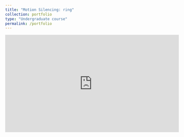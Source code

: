 ```yaml
---
title: "Motion Silencing: ring"
collection: portfolio
type: "Undergraduate course"
permalink: /portfolio
---
```

<iframe width="560" height="315" src="https://www.youtube.com/embed/lxRvutfvl0Y" title="YouTube video player" frameborder="0" allow="accelerometer; autoplay; clipboard-write; encrypted-media; gyroscope; picture-in-picture" allowfullscreen></iframe>
